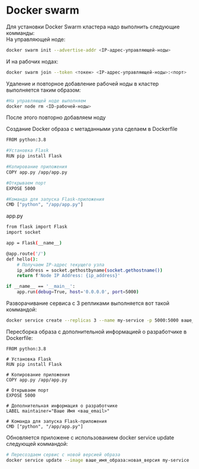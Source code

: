 # Docker swarm

Для установки Docker Swarm кластера надо выполнить следующие комманды:     
На управляющей ноде:   
```sh 
docker swarm init --advertise-addr <IP-адрес-управляющей-ноды>
```
И на рабочих нодах:   
```sh
docker swarm join --token <токен> <IP-адрес-управляющей-ноды>:<порт>
```

Удаление и повторное добавление рабочей ноды в кластер выполняется таким образом:
```sh
#На управляющей ноде выполняем   
docker node rm <ID-рабочей-ноды>   
```
После этого повторно добавляем ноду   

Создание Docker образа с метаданными узла сделаем в Dockerfile    
```sh
FROM python:3.8

#Установка Flask   
RUN pip install Flask

#Копирование приложения   
COPY app.py /app/app.py

#Открываем порт   
EXPOSE 5000

#Команда для запуска Flask-приложения   
CMD ["python", "/app/app.py"]
```

app.py
```sh
from flask import Flask
import socket

app = Flask(__name__)

@app.route('/')
def hello():
    # Получаем IP-адрес текущего узла
    ip_address = socket.gethostbyname(socket.gethostname())
    return f'Node IP Address: {ip_address}'

if __name__ == '__main__':
    app.run(debug=True, host='0.0.0.0', port=5000)

```
Разворачивание сервиса с 3 репликами выполняется вот такой коммандой:
```sh
docker service create --replicas 3 --name my-service -p 5000:5000 ваше_имя_образа
```

Пересборка образа с дополнительной информацией о разработчике в Dockerfile:

```
FROM python:3.8

# Установка Flask
RUN pip install Flask

# Копирование приложения
COPY app.py /app/app.py

# Открываем порт
EXPOSE 5000

# Дополнительная информация о разработчике
LABEL maintainer="Ваше Имя <ваш_email>"

# Команда для запуска Flask-приложения
CMD ["python", "/app/app.py"]
```
Обновляется приложене с использованием docker service update следующей коммандой:
```sh
# Пересоздаем сервис с новой версией образа
docker service update --image ваше_имя_образа:новая_версия my-service
```
